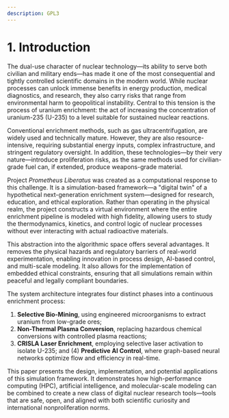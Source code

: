 ```yaml
---
description: GPL3
---
```


# 1. Introduction

The dual-use character of nuclear technology—its ability to serve both civilian and military ends—has made it one of the most consequential and tightly controlled scientific domains in the modern world. While nuclear processes can unlock immense benefits in energy production, medical diagnostics, and research, they also carry risks that range from environmental harm to geopolitical instability. Central to this tension is the process of uranium enrichment: the act of increasing the concentration of uranium-235 (U-235) to a level suitable for sustained nuclear reactions.

Conventional enrichment methods, such as gas ultracentrifugation, are widely used and technically mature. However, they are also resource-intensive, requiring substantial energy inputs, complex infrastructure, and stringent regulatory oversight. In addition, these technologies—by their very nature—introduce proliferation risks, as the same methods used for civilian-grade fuel can, if extended, produce weapons-grade material.

Project _Prometheus Liberatus_ was created as a computational response to this challenge. It is a simulation-based framework—a "digital twin" of a hypothetical next-generation enrichment system—designed for research, education, and ethical exploration. Rather than operating in the physical realm, the project constructs a virtual environment where the entire enrichment pipeline is modeled with high fidelity, allowing users to study the thermodynamics, kinetics, and control logic of nuclear processes without ever interacting with actual radioactive materials.

This abstraction into the algorithmic space offers several advantages. It removes the physical hazards and regulatory barriers of real-world experimentation, enabling innovation in process design, AI-based control, and multi-scale modeling. It also allows for the implementation of embedded ethical constraints, ensuring that all simulations remain within peaceful and legally compliant boundaries.

The system architecture integrates four distinct phases into a continuous enrichment process:&#x20;

1. **Selective Bio-Mining**, using engineered microorganisms to extract uranium from low-grade ores;&#x20;
2. **Non-Thermal Plasma Conversion**, replacing hazardous chemical conversions with controlled plasma reactions;&#x20;
3. **CRISLA Laser Enrichment**, employing selective laser activation to isolate U-235; and (4) **Predictive AI Control**, where graph-based neural networks optimize flow and efficiency in real-time.

This paper presents the design, implementation, and potential applications of this simulation framework. It demonstrates how high-performance computing (HPC), artificial intelligence, and molecular-scale modeling can be combined to create a new class of digital nuclear research tools—tools that are safe, open, and aligned with both scientific curiosity and international nonproliferation norms.

